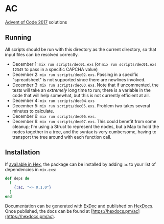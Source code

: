 # AC

[Advent of Code 2017](http://adventofcode.com/2017) solutions

## Running
All scripts should be run with this directory as the current directory, so that
input files can be resolved correctly.

* December 1:  `mix run scripts/dec01.exs` (or `mix run scripts/dec01.exs 12345`
  to pass in a specific CAPCHA value)
* December 2:  `mix run scripts/dec02.exs`.  Passing in a specific "spreadsheet"
  is not supported since there are newlines involved.
* December 3:  `mix run scripts/dec03.exs`.  Note that if uncommented, the tests
  will take an _extremely_ long time to run; there is a variable in the code
  that will help somewhat, but this is not currently efficient at all.
* December 4:  `mix run scripts/dec04.exs`
* December 5:  `mix run scripts/dec05.exs`.  Problem two takes several minutes
  to calculate.
* December 6:  `mix run scripts/dec06.exs`.
* December 6:  `mix run scripts/dec07.exs`.  This could benefit from some
  cleanup; I'm using a Struct to represent the nodes, but a Map to hold the
  nodes together in a tree, and the syntax is very cumbersome, having to
  transport the tree around with each function call.

## Installation

If [available in Hex](https://hex.pm/docs/publish), the package can be installed
by adding `ac` to your list of dependencies in `mix.exs`:

```elixir
def deps do
  [
    {:ac, "~> 0.1.0"}
  ]
end
```

Documentation can be generated with [ExDoc](https://github.com/elixir-lang/ex_doc)
and published on [HexDocs](https://hexdocs.pm). Once published, the docs can
be found at [https://hexdocs.pm/ac](https://hexdocs.pm/ac).
